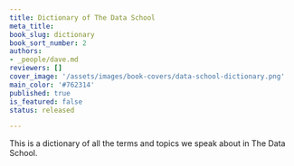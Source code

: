 ```yaml
---
title: Dictionary of The Data School
meta_title:
book_slug: dictionary
book_sort_number: 2
authors:
- _people/dave.md
reviewers: []
cover_image: '/assets/images/book-covers/data-school-dictionary.png'
main_color: '#762314'
published: true
is_featured: false
status: released

---
```

This is a dictionary of all the terms and topics we speak about in The Data School.  
